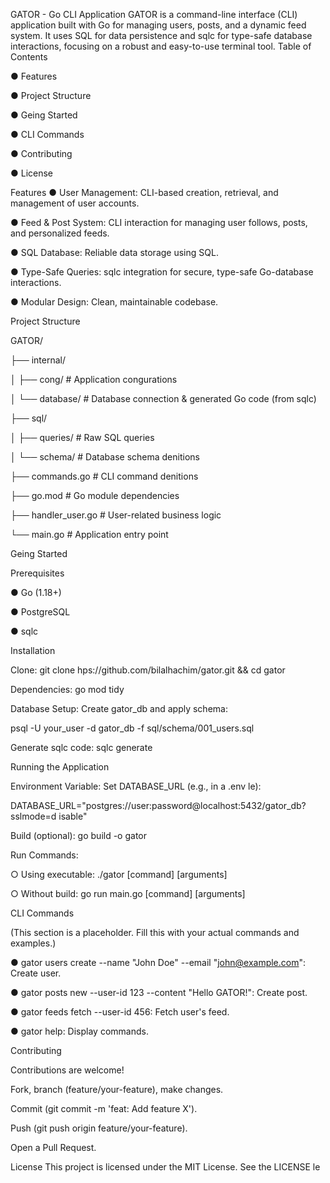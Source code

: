 GATOR - Go CLI Application
GATOR is a command-line interface (CLI) application built with Go for managing users,
posts, and a dynamic feed system. It uses SQL for data persistence and sqlc for
type-safe database interactions, focusing on a robust and easy-to-use terminal tool.
Table of Contents

● Features

● Project Structure

● Geing Started

● CLI Commands

● Contributing

● License

Features
● User Management: CLI-based creation, retrieval, and management of user
accounts.

● Feed & Post System: CLI interaction for managing user follows, posts, and
personalized feeds.

● SQL Database: Reliable data storage using SQL.

● Type-Safe Queries: sqlc integration for secure, type-safe Go-database
interactions.

● Modular Design: Clean, maintainable codebase.

Project Structure

GATOR/

├── internal/

│ ├── cong/ # Application congurations

│ └── database/ # Database connection & generated Go code (from sqlc)

├── sql/

│ ├── queries/ # Raw SQL queries

│ └── schema/ # Database schema denitions

├── commands.go # CLI command denitions

├── go.mod # Go module dependencies

├── handler_user.go # User-related business logic

└── main.go # Application entry point

Geing Started

Prerequisites

● Go (1.18+)

● PostgreSQL

● sqlc

Installation

Clone: git clone hps://github.com/bilalhachim/gator.git && cd gator
 
Dependencies: go mod tidy
 
Database Setup: Create gator_db and apply schema:
 
psql -U your_user -d gator_db -f sql/schema/001_users.sql
 
Generate sqlc code: sqlc generate

Running the Application

Environment Variable: Set DATABASE_URL (e.g., in a .env le):

DATABASE_URL="postgres://user:password@localhost:5432/gator_db?sslmode=d
isable"

Build (optional): go build -o gator

 Run Commands:
 
○ Using executable: ./gator [command] [arguments]

○ Without build: go run main.go [command] [arguments]

CLI Commands


(This section is a placeholder. Fill this with your actual commands and examples.)

● gator users create --name "John Doe" --email "john@example.com": Create user.

● gator posts new --user-id 123 --content "Hello GATOR!": Create post.

● gator feeds fetch --user-id 456: Fetch user's feed.

● gator help: Display commands.

Contributing

Contributions are welcome!

Fork, branch (feature/your-feature), make changes.

Commit (git commit -m 'feat: Add feature X').

Push (git push origin feature/your-feature).

Open a Pull Request.
 
License
This project is licensed under the MIT License. See the LICENSE le
